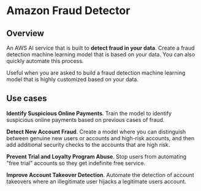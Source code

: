 # Amazon Fraud Detector

## Overview

An AWS AI service that is built to **detect fraud in your data**.
Create a fraud detection machine learning model that is based on your data. You can also quickly automate this process.

Useful when you are asked to build a fraud detection machine learning model that is highly customized based on your data.


## Use cases

**Identify Suspicious Online Payments**. Train the model to identify suspicious online payments based on previous cases of fraud.

**Detect New Account Fraud**. Create a model where you can distinguish between genuine new users or accounts and high-risk accounts, and then add additional security checks to the accounts that are high risk.

**Prevent Trial and Loyalty Program Abuse**. Stop users from automating "free trial" accounts so they get indefinite free service.

**Improve Account Takeover Detection**. Automate the detection of account takeovers where an illegitimate user hijacks a legitimate users account.
